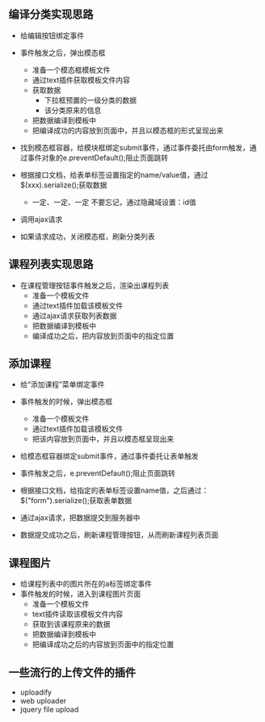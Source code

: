 ## 编译分类实现思路
+ 给编辑按钮绑定事件
+ 事件触发之后，弹出模态框
    - 准备一个模态框模板文件
    - 通过text插件获取模板文件内容
    - 获取数据
        - 下拉框预置的一级分类的数据
        - 该分类原来的信息
    - 把数据编译到模板中
    - 把编译成功的内容放到页面中，并且以模态框的形式呈现出来


+ 找到模态框容器，给模块框绑定submit事件，通过事件委托由form触发，通过事件对象的e.preventDefault();阻止页面跳转

+ 根据接口文档，给表单标签设置指定的name/value值，通过$(xxx).serialize();获取数据
    - 一定、一定、一定 不要忘记，通过隐藏域设置：id值

+ 调用ajax请求

+ 如果请求成功，关闭模态框，刷新分类列表

## 课程列表实现思路
+ 在课程管理按钮事件触发之后，渲染出课程列表
    - 准备一个模板文件
    - 通过text插件加载该模板文件
    - 通过ajax请求获取列表数据
    - 把数据编译到模板中
    - 编译成功之后，把内容放到页面中的指定位置

## 添加课程
+ 给“添加课程”菜单绑定事件
+ 事件触发的时候，弹出模态框
    - 准备一个模板文件
    - 通过text插件加载该模板文件
    + 把该内容放到页面中，并且以模态框呈现出来

+ 给模态框容器绑定submit事件，通过事件委托让表单触发
+ 事件触发之后，e.preventDefault();阻止页面跳转
+ 根据接口文档，给指定的表单标签设置name值，之后通过：$("form").serialize();获取表单数据
+ 通过ajax请求，把数据提交到服务器中
+ 数据提交成功之后，刷新课程管理按钮，从而刷新课程列表页面

## 课程图片
+ 给课程列表中的图片所在的a标签绑定事件
+ 事件触发的时候，进入到课程图片页面
    - 准备一个模板文件
    - text插件读取该模板文件内容
    - 获取到该课程原来的数据
    - 把数据编译到模板中
    - 把编译成功之后的内容放到页面中的指定位置

## 一些流行的上传文件的插件
+ uploadify
+ web uploader
+ jquery file upload
